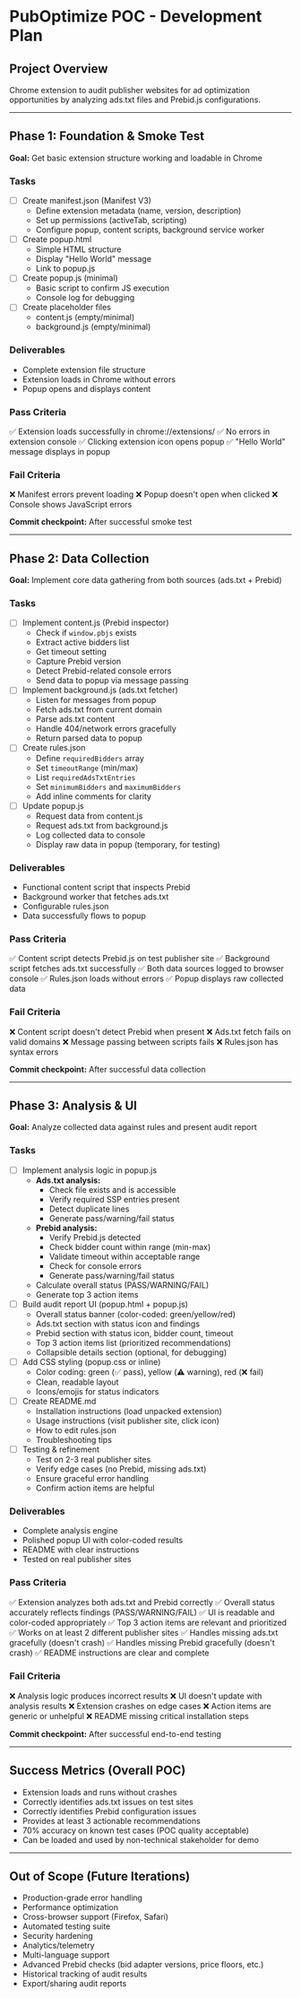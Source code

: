 # PubOptimize POC - Development Plan

## Project Overview
Chrome extension to audit publisher websites for ad optimization opportunities by analyzing ads.txt files and Prebid.js configurations.

---

## Phase 1: Foundation & Smoke Test
**Goal:** Get basic extension structure working and loadable in Chrome

### Tasks
- [ ] Create manifest.json (Manifest V3)
  - Define extension metadata (name, version, description)
  - Set up permissions (activeTab, scripting)
  - Configure popup, content scripts, background service worker
- [ ] Create popup.html
  - Simple HTML structure
  - Display "Hello World" message
  - Link to popup.js
- [ ] Create popup.js (minimal)
  - Basic script to confirm JS execution
  - Console log for debugging
- [ ] Create placeholder files
  - content.js (empty/minimal)
  - background.js (empty/minimal)

### Deliverables
- Complete extension file structure
- Extension loads in Chrome without errors
- Popup opens and displays content

### Pass Criteria
✅ Extension loads successfully in chrome://extensions/
✅ No errors in extension console
✅ Clicking extension icon opens popup
✅ "Hello World" message displays in popup

### Fail Criteria
❌ Manifest errors prevent loading
❌ Popup doesn't open when clicked
❌ Console shows JavaScript errors

**Commit checkpoint:** After successful smoke test

---

## Phase 2: Data Collection
**Goal:** Implement core data gathering from both sources (ads.txt + Prebid)

### Tasks
- [ ] Implement content.js (Prebid inspector)
  - Check if `window.pbjs` exists
  - Extract active bidders list
  - Get timeout setting
  - Capture Prebid version
  - Detect Prebid-related console errors
  - Send data to popup via message passing
- [ ] Implement background.js (ads.txt fetcher)
  - Listen for messages from popup
  - Fetch ads.txt from current domain
  - Parse ads.txt content
  - Handle 404/network errors gracefully
  - Return parsed data to popup
- [ ] Create rules.json
  - Define `requiredBidders` array
  - Set `timeoutRange` (min/max)
  - List `requiredAdsTxtEntries`
  - Set `minimumBidders` and `maximumBidders`
  - Add inline comments for clarity
- [ ] Update popup.js
  - Request data from content.js
  - Request ads.txt from background.js
  - Log collected data to console
  - Display raw data in popup (temporary, for testing)

### Deliverables
- Functional content script that inspects Prebid
- Background worker that fetches ads.txt
- Configurable rules.json
- Data successfully flows to popup

### Pass Criteria
✅ Content script detects Prebid.js on test publisher site
✅ Background script fetches ads.txt successfully
✅ Both data sources logged to browser console
✅ Rules.json loads without errors
✅ Popup displays raw collected data

### Fail Criteria
❌ Content script doesn't detect Prebid when present
❌ Ads.txt fetch fails on valid domains
❌ Message passing between scripts fails
❌ Rules.json has syntax errors

**Commit checkpoint:** After successful data collection

---

## Phase 3: Analysis & UI
**Goal:** Analyze collected data against rules and present audit report

### Tasks
- [ ] Implement analysis logic in popup.js
  - **Ads.txt analysis:**
    - Check file exists and is accessible
    - Verify required SSP entries present
    - Detect duplicate lines
    - Generate pass/warning/fail status
  - **Prebid analysis:**
    - Verify Prebid.js detected
    - Check bidder count within range (min-max)
    - Validate timeout within acceptable range
    - Check for console errors
    - Generate pass/warning/fail status
  - Calculate overall status (PASS/WARNING/FAIL)
  - Generate top 3 action items
- [ ] Build audit report UI (popup.html + popup.js)
  - Overall status banner (color-coded: green/yellow/red)
  - Ads.txt section with status icon and findings
  - Prebid section with status icon, bidder count, timeout
  - Top 3 action items list (prioritized recommendations)
  - Collapsible details section (optional, for debugging)
- [ ] Add CSS styling (popup.css or inline)
  - Color coding: green (✅ pass), yellow (⚠️ warning), red (❌ fail)
  - Clean, readable layout
  - Icons/emojis for status indicators
- [ ] Create README.md
  - Installation instructions (load unpacked extension)
  - Usage instructions (visit publisher site, click icon)
  - How to edit rules.json
  - Troubleshooting tips
- [ ] Testing & refinement
  - Test on 2-3 real publisher sites
  - Verify edge cases (no Prebid, missing ads.txt)
  - Ensure graceful error handling
  - Confirm action items are helpful

### Deliverables
- Complete analysis engine
- Polished popup UI with color-coded results
- README with clear instructions
- Tested on real publisher sites

### Pass Criteria
✅ Extension analyzes both ads.txt and Prebid correctly
✅ Overall status accurately reflects findings (PASS/WARNING/FAIL)
✅ UI is readable and color-coded appropriately
✅ Top 3 action items are relevant and prioritized
✅ Works on at least 2 different publisher sites
✅ Handles missing ads.txt gracefully (doesn't crash)
✅ Handles missing Prebid gracefully (doesn't crash)
✅ README instructions are clear and complete

### Fail Criteria
❌ Analysis logic produces incorrect results
❌ UI doesn't update with analysis results
❌ Extension crashes on edge cases
❌ Action items are generic or unhelpful
❌ README missing critical installation steps

**Commit checkpoint:** After successful end-to-end testing

---

## Success Metrics (Overall POC)
- Extension loads and runs without crashes
- Correctly identifies ads.txt issues on test sites
- Correctly identifies Prebid configuration issues
- Provides at least 3 actionable recommendations
- 70% accuracy on known test cases (POC quality acceptable)
- Can be loaded and used by non-technical stakeholder for demo

---

## Out of Scope (Future Iterations)
- Production-grade error handling
- Performance optimization
- Cross-browser support (Firefox, Safari)
- Automated testing suite
- Security hardening
- Analytics/telemetry
- Multi-language support
- Advanced Prebid checks (bid adapter versions, price floors, etc.)
- Historical tracking of audit results
- Export/sharing audit reports

